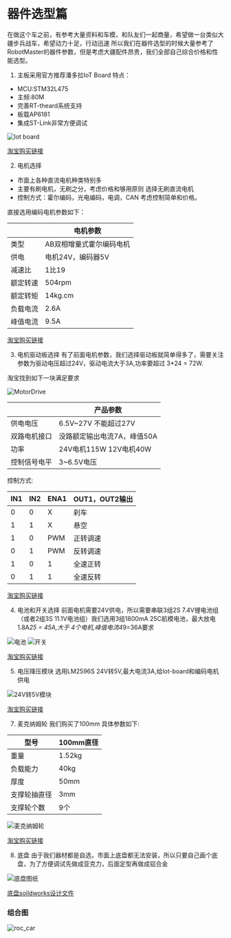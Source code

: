 # 器件选型篇
在做这个车之前，有参考大量资料和车模，和队友们一起商量，希望做一台类似大疆步兵战车，希望动力十足，行动迅速
所以我们在器件选型的时候大量参考了RobotMaster的器件参数，但是考虑大疆配件昂贵，我们全部自己综合价格和性能选型。

1. 主板采用官方推荐潘多拉IoT Board
特点：
- MCU:STM32L475 
- 主频:80M 
- 完善RT-theard系统支持
- 板载AP6181
- 集成ST-Link非常方便调试

![lot board](pic/lot-thread.jpg)

[淘宝购买链接](https://item.taobao.com/item.htm?spm=a1z09.2.0.0.6c972e8dSJTwVw&id=583527145598&_u=d33fu11t1ff1)

2. 电机选择
- 市面上各种直流电机种类特别多
- 主要有刷电机，无刷之分，考虑价格和够用原则 选择无刷直流电机
- 控制方式：霍尔编码，光电编码，电调，CAN 考虑控制简单和价格。

直接选用编码电机参数如下：

|   |电机参数|
|---|-------|
|类型|AB双相增量式霍尔编码电机|
|供电|电机24V，编码器5V|
|减速比| 1比19|
|额定转速|504rpm|
|额定转矩|14kg.cm|
|负载电流|2.6A|
|峰值电流|9.5A|
[淘宝购买链接](https://item.taobao.com/item.htm?spm=a1z09.2.0.0.6c972e8dSJTwVw&id=556515013795&_u=d33fu11tb1ec)

3. 电机驱动板选择
有了前面电机参数，我们选择驱动板就简单得多了，需要关注参数为驱动电压超过24V，驱动电流大于3A,功率要超过 3*24 = 72W.

淘宝找到如下一块满足要求

![MotorDrive](pic/MotorDrive.jpg)

|       |产品参数|
|------|----------|
|供电电压| 6.5V~27V 不能超过27V|
|双路电机接口|没路额定输出电流7A，峰值50A|
|功率| 24V电机115W  12V电机40W|
|控制信号电平| 3~6.5V电压|

控制方式:

|IN1|IN2|ENA1|OUT1，OUT2输出|
|---|---|----|------|
|0|0|X|刹车|
|1|1|X|悬空|
|1|0|PWM|正转调速|
|0|1|PWM|反转调速|
|1|0|1|全速正转|
|0|1|1|全速反转|
[淘宝购买链接](https://item.taobao.com/item.htm?spm=a230r.1.14.236.6a7d311472Dgvq&id=593835172612&ns=1&abbucket=18#detail)

4. 电池和开关选择
前面电机需要24V供电，所以需要串联3组2S 7.4V锂电池组（或者2组3S 11.1V电池组）我们选用3组1800mA 25C航模电池，最大放电 1.8A*25 = 45A,大于 4个电机,峰值电流4*9=36A要求

![电池](pic/battery.png) ![开关](pic/switch.jpg)

[淘宝购买链接](https://item.taobao.com/item.htm?spm=a1z09.2.0.0.6c972e8dSJTwVw&id=576184061821&_u=d33fu11t2527)

5. 电压降压模块
选用LM2596S 24V转5V,最大电流3A,给lot-board和编码电机供电

![24V转5V模块](pic\LM2596S.png)

[淘宝购买链接](https://item.taobao.com/item.htm?spm=a1z09.2.0.0.6c972e8dSJTwVw&id=576184061821&_u=d33fu11t2527)

7. 麦克纳姆轮
我们购买了100mm 具体参数如下:

|型号| 100mm直径|
|----|--------|
|重量|1.52kg|
|负载能力|40kg|
|厚度|50mm|
|支撑轮抽直径|3mm|
|支撑轮个数|9个|

![麦克纳姆轮](pic/wheel.jpg)

[淘宝购买链接](https://item.taobao.com/item.htm?spm=a1z09.2.0.0.6c972e8dSJTwVw&id=569166349044&_u=d33fu11t43b8)


8. 底盘
由于我们器材都是自选，市面上底盘都无法安装，所以只要自己画个底盘，为了方便调试先做成亚克力，后面定型再做成铝合金

![底盘图纸](pic/structure.png)

[底盘soildworks设计文件](https://github.com/Eronwu/roc_robot/tree/master/application/roc_car/docs/roc_robot_structure.SLDDRW)


### 组合图

![roc_car](pic/roc_car.jpg)
